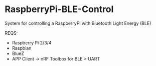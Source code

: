# RaspberryPi-BLE-Control
System for controlling a RaspberryPi with Bluetooth Light Energy (BLE)

REQS:
- Raspberry Pi 2/3/4
- Raspbian
- BlueZ
- APP Client -> nRF Toolbox for BLE > UART
